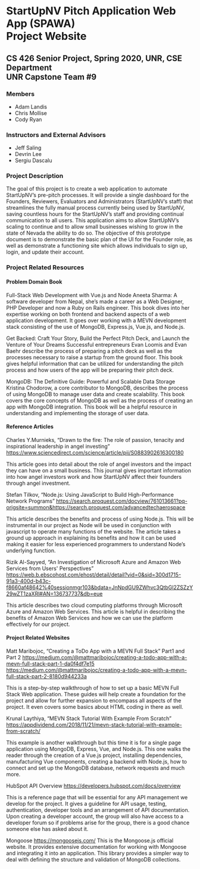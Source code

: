 # StartUpNV Pitch Application Web App (SPAWA)<br>Project Website
## CS 426 Senior Project, Spring 2020, UNR, CSE Department<br>UNR Capstone Team #9

### Members
- Adam Landis
- Chris Mollise
- Cody Ryan

### Instructors and External Advisors
- Jeff Saling
- Devrin Lee
- Sergiu Dascalu

### Project Description
The goal of this project is to create a web application to automate StartUpNV’s pre-pitch processes. It will provide a single dashboard for the Founders, Reviewers, Evaluators and Administrators (StartUpNV’s staff) that streamlines the fully manual process currently being used by StartUpNV, saving countless hours for the StartUpNV’s staff and providing continual communication to all users. This application aims to allow StartUpNV’s scaling to continue and to allow small businesses wishing to grow in the state of Nevada the ability to do so. The objective of this prototype document is to demonstrate the basic plan of the UI for the Founder role, as well as demonstrate a functioning site which allows individuals to sign up, login, and update their account.

### Project Related Resources
#### Problem Domain Book
Full-Stack Web Development with Vue.js and Node
Aneeta Sharma: A software developer from Nepal, she’s made a career as a Web Designer, PHP Developer and now a Ruby on Rails engineer. This book dives into her expertise working on both frontend and backend aspects of a web application development. It goes over working with a MEVN development stack consisting of the use of MongoDB, Express.js, Vue.js, and Node.js.
 
Get Backed: Craft Your Story, Build the Perfect Pitch Deck, and Launch the Venture of Your Dreams
Successful entrepreneurs Evan Loomis and Evan Baehr describe the process of preparing a pitch deck as well as the processes necessary to raise a startup from the ground floor. This book gives helpful information that can be utilized for understanding the pitch process and how users of the app will be preparing their pitch deck.
 
MongoDB: The Definitive Guide: Powerful and Scalable Data Storage
Kristina Chodorow, a core contributor to MongoDB, describes the process of using MongoDB to manage user data and create scalability. This book covers the core concepts of MongoDB as well as the process of creating an app with MongoDB integration. This book will be a helpful resource in understanding and implementing the storage of user data.

#### Reference Articles
Charles Y.Murnieks, “Drawn to the fire: The role of passion, tenacity and inspirational leadership in angel investing”
https://www.sciencedirect.com/science/article/pii/S0883902616300180
 
This article goes into detail about the role of angel investors and the impact they can have on a small business. This journal gives important information into how angel investors work and how StartUpNV affect their founders through angel investment.
 
Stefan Tilkov, “Node.js: Using JavaScript to Build High-Performance Network Programs”
https://search.proquest.com/docview/761013661?pq-origsite=summon&https://search.proquest.com/advancedtechaerospace
 
This article describes the benefits and process of using Node.js. This will be instrumental in our project as Node will be used in conjunction with javascript to operate many functions of the website. The article takes a ground up approach in explaining its benefits and how it can be used making it easier for less experienced programmers to understand Node’s underlying function.
 
Rizik Al-Sayyed, “An Investigation of Microsoft Azure and Amazon Web Services from Users' Perspectives”
https://web.b.ebscohost.com/ehost/detail/detail?vid=0&sid=300d1715-91a3-400d-b43c-f8660af48642%40sessionmgr103&bdata=JnNpdGU9ZWhvc3QtbGl2ZSZzY29wZT1zaXRl#AN=136737737&db=eue
 
This article describes two cloud computing platforms through Microsoft Azure and Amazon Web Services. This article is helpful in describing the benefits of Amazon Web Services and how we can use the platform effectively for our project. 

#### Project Related Websites
Matt Maribojoc, “Creating a ToDo App with a MEVN Full Stack” Part1 and Part 2
https://medium.com/@mattmaribojoc/creating-a-todo-app-with-a-mevn-full-stack-part-1-da0f4df7e15
https://medium.com/@mattmaribojoc/creating-a-todo-app-with-a-mevn-full-stack-part-2-8180d944233a
 
This is a step-by-step walkthrough of how to set up a basic MEVN Full Stack Web application. These guides will help create a foundation for the project and allow for further expansion to encompass all aspects of the project. It even covers some basics about HTML coding in there as well.
 
Krunal Laythiya, “MEVN Stack Tutorial With Example From Scratch”
https://appdividend.com/2018/11/21/mevn-stack-tutorial-with-example-from-scratch/
 
This example is another walkthrough but this time it is for a single page application using MongoDB, Express, Vue, and Node.js. This one walks the reader through the creation of a Vue.js project, installing dependencies, manufacturing Vue components, creating a backend with Node.js, how to connect and set up the MongoDB database, network requests and much more.
 
HubSpot API Overview
https://developers.hubspot.com/docs/overview
 
This is a reference page that will be essential for any API management we develop for the project. It gives a guideline for API usage, testing, authentication, developer tools and an arrangement of API documentation. Upon creating a developer account, the group will also have access to a developer forum so if problems arise for the group, there is a good chance someone else has asked about it. 
 
Mongoose
https://mongoosejs.com/
This is the Mongoose.js official website. It provides extensive documentation for working with Mongoose and integrating it into an application. This library provides a simpler way to deal with defining the structure and validation of MongoDB collections.
